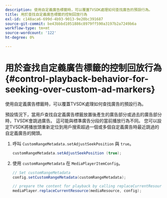 ```yaml
---
description: 使用自定義廣告標籤時，可以覆蓋TVSDK處理如何查找廣告的預設行為。
title: 用於查找自定義廣告標籤的控制回放行為
exl-id: c148aca6-699d-4b93-9013-9e20bc391687
source-git-commit: be43bbbd1051886c8979ff590a3197b2a7249b6a
workflow-type: tm+mt
source-wordcount: '122'
ht-degree: 0%

---
```


# 用於查找自定義廣告標籤的控制回放行為 {#control-playback-behavior-for-seeking-over-custom-ad-markers}

使用自定義廣告標籤時，可以覆蓋TVSDK處理如何查找廣告的預設行為。

預設情況下，當用戶查找自定義廣告標籤放置後產生的廣告部分或過去的廣告部分時，TVSDK會跳過廣告。 這可能與標準廣告分段的當前播放行為不同。 您可以設定TVSDK將播放頭重新定位到用戶搜索超過一個或多個自定義廣告時最近跳過的自定義廣告的開頭。

1. 呼叫 `CustomRangeMetadata.setAdjustSeekPosition` 與 `true`。

   ```java
   customRangeMetadata.setAdjustSeekPosition (true);
   ```

1. 使用 `customRangeMetadata` 在 `MediaPlayerItemConfig`。

   ```java
   // Set customRangeMetadata 
   config.setCustomRangeMetadata(customRangeMetadata); 
   
   // prepare the content for playback by calling replaceCurrentResource 
   mediaPlayer.replaceCurrentResource(mediaResource, config); 
   ```

